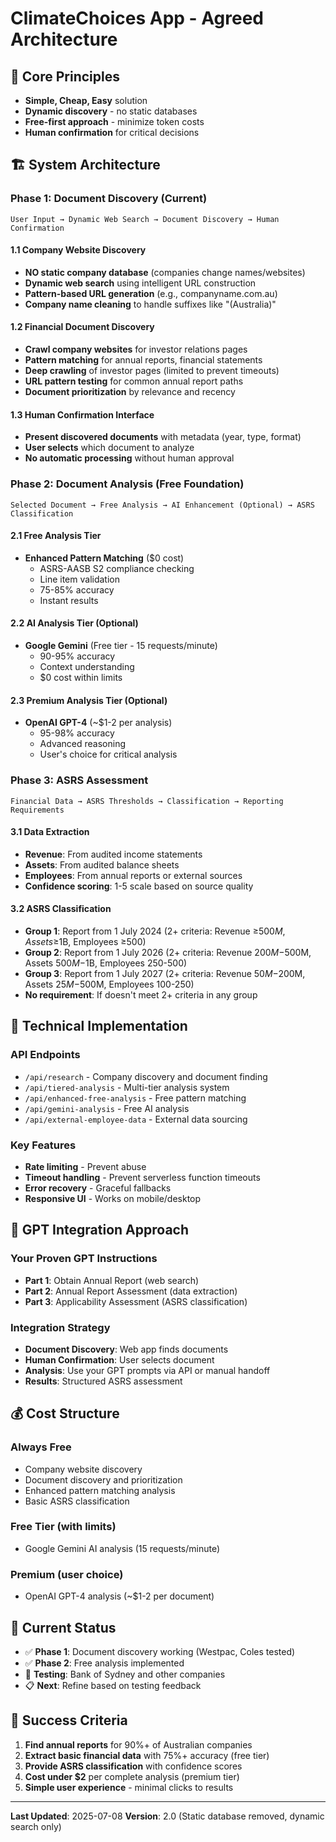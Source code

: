 # ClimateChoices App - Agreed Architecture

## 🎯 **Core Principles**
- **Simple, Cheap, Easy** solution
- **Dynamic discovery** - no static databases
- **Free-first approach** - minimize token costs
- **Human confirmation** for critical decisions

## 🏗️ **System Architecture**

### **Phase 1: Document Discovery (Current)**
```
User Input → Dynamic Web Search → Document Discovery → Human Confirmation
```

#### **1.1 Company Website Discovery**
- **NO static company database** (companies change names/websites)
- **Dynamic web search** using intelligent URL construction
- **Pattern-based URL generation** (e.g., companyname.com.au)
- **Company name cleaning** to handle suffixes like "(Australia)"

#### **1.2 Financial Document Discovery**
- **Crawl company websites** for investor relations pages
- **Pattern matching** for annual reports, financial statements
- **Deep crawling** of investor pages (limited to prevent timeouts)
- **URL pattern testing** for common annual report paths
- **Document prioritization** by relevance and recency

#### **1.3 Human Confirmation Interface**
- **Present discovered documents** with metadata (year, type, format)
- **User selects** which document to analyze
- **No automatic processing** without human approval

### **Phase 2: Document Analysis (Free Foundation)**
```
Selected Document → Free Analysis → AI Enhancement (Optional) → ASRS Classification
```

#### **2.1 Free Analysis Tier**
- **Enhanced Pattern Matching** ($0 cost)
  - ASRS-AASB S2 compliance checking
  - Line item validation
  - 75-85% accuracy
  - Instant results

#### **2.2 AI Analysis Tier (Optional)**
- **Google Gemini** (Free tier - 15 requests/minute)
  - 90-95% accuracy
  - Context understanding
  - $0 cost within limits

#### **2.3 Premium Analysis Tier (Optional)**
- **OpenAI GPT-4** (~$1-2 per analysis)
  - 95-98% accuracy
  - Advanced reasoning
  - User's choice for critical analysis

### **Phase 3: ASRS Assessment**
```
Financial Data → ASRS Thresholds → Classification → Reporting Requirements
```

#### **3.1 Data Extraction**
- **Revenue**: From audited income statements
- **Assets**: From audited balance sheets  
- **Employees**: From annual reports or external sources
- **Confidence scoring**: 1-5 scale based on source quality

#### **3.2 ASRS Classification**
- **Group 1**: Report from 1 July 2024 (2+ criteria: Revenue ≥$500M, Assets ≥$1B, Employees ≥500)
- **Group 2**: Report from 1 July 2026 (2+ criteria: Revenue $200M-$500M, Assets $500M-$1B, Employees 250-500)
- **Group 3**: Report from 1 July 2027 (2+ criteria: Revenue $50M-$200M, Assets $25M-$500M, Employees 100-250)
- **No requirement**: If doesn't meet 2+ criteria in any group

## 🔧 **Technical Implementation**

### **API Endpoints**
- `/api/research` - Company discovery and document finding
- `/api/tiered-analysis` - Multi-tier analysis system
- `/api/enhanced-free-analysis` - Free pattern matching
- `/api/gemini-analysis` - Free AI analysis
- `/api/external-employee-data` - External data sourcing

### **Key Features**
- **Rate limiting** - Prevent abuse
- **Timeout handling** - Prevent serverless function timeouts
- **Error recovery** - Graceful fallbacks
- **Responsive UI** - Works on mobile/desktop

## 🎯 **GPT Integration Approach**

### **Your Proven GPT Instructions**
- **Part 1**: Obtain Annual Report (web search)
- **Part 2**: Annual Report Assessment (data extraction)
- **Part 3**: Applicability Assessment (ASRS classification)

### **Integration Strategy**
- **Document Discovery**: Web app finds documents
- **Human Confirmation**: User selects document
- **Analysis**: Use your GPT prompts via API or manual handoff
- **Results**: Structured ASRS assessment

## 💰 **Cost Structure**

### **Always Free**
- Company website discovery
- Document discovery and prioritization
- Enhanced pattern matching analysis
- Basic ASRS classification

### **Free Tier (with limits)**
- Google Gemini AI analysis (15 requests/minute)

### **Premium (user choice)**
- OpenAI GPT-4 analysis (~$1-2 per document)

## 🚀 **Current Status**
- ✅ **Phase 1**: Document discovery working (Westpac, Coles tested)
- ✅ **Phase 2**: Free analysis implemented
- 🔄 **Testing**: Bank of Sydney and other companies
- 📋 **Next**: Refine based on testing feedback

## 🎯 **Success Criteria**
1. **Find annual reports** for 90%+ of Australian companies
2. **Extract basic financial data** with 75%+ accuracy (free tier)
3. **Provide ASRS classification** with confidence scores
4. **Cost under $2** per complete analysis (premium tier)
5. **Simple user experience** - minimal clicks to results

---

**Last Updated**: 2025-07-08
**Version**: 2.0 (Static database removed, dynamic search only)
